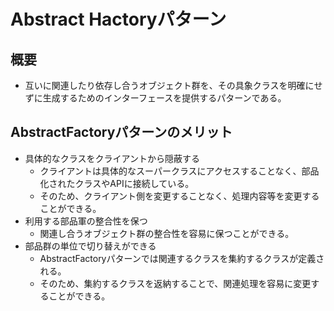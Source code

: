 # Abstract Hactoryパターン

## 概要
- 互いに関連したり依存し合うオブジェクト群を、その具象クラスを明確にせずに生成するためのインターフェースを提供するパターンである。

## AbstractFactoryパターンのメリット
- 具体的なクラスをクライアントから隠蔽する
  - クライアントは具体的なスーパークラスにアクセスすることなく、部品化されたクラスやAPIに接続している。
  - そのため、クライアント側を変更することなく、処理内容等を変更することができる。
- 利用する部品軍の整合性を保つ
  - 関連し合うオブジェクト群の整合性を容易に保つことができる。
- 部品群の単位で切り替えができる
  - AbstractFactoryパターンでは関連するクラスを集約するクラスが定義される。
  - そのため、集約するクラスを返納することで、関連処理を容易に変更することができる。

